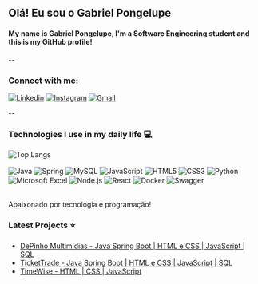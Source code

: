 ## Olá! Eu sou o Gabriel Pongelupe 
#### My name is Gabriel Pongelupe, I'm a Software Engineering student and this is my GitHub profile!

--

### Connect with me:

[![Linkedin](https://img.shields.io/badge/LinkedIn-0077B5?style=for-the-badge&logo=linkedin&logoColor=white)](https://www.linkedin.com/in/gabriel-pongelupe-de-carvalho-2b2b372b4/)
[![Instagram](https://img.shields.io/badge/Instagram-E4405F?style=for-the-badge&logo=instagram&logoColor=white)](https://www.instagram.com/pongelupee?igsh=OGRzYWRwaHJ5OTJ0)
[![Gmail](https://img.shields.io/badge/Gmail-D14836?style=for-the-badge&logo=gmail&logoColor=white)](mailto:gabrielpongelupee@gmail.com)

--

### Technologies I use in my daily life 💻

![Top Langs](https://github-readme-stats.vercel.app/api/top-langs/?username=GabrielPongelupe&hide_progress=true&show_icons=true&theme=radical)

<div style="display: inline_block">
  <img align="center" alt="Java" src="https://img.shields.io/badge/Java-ED8B00?style=for-the-badge&logo=openjdk&logoColor=white">
  <img align="center" alt="Spring" src="https://img.shields.io/badge/Spring-6DB33F?style=for-the-badge&logo=spring&logoColor=white">
  <img align="center" alt="MySQL" src="https://img.shields.io/badge/MySQL-00000F?style=for-the-badge&logo=mysql&logoColor=white">
  <img align="center" alt="JavaScript" src="https://img.shields.io/badge/JavaScript-F7DF1E?style=for-the-badge&logo=javascript&logoColor=black">
  <img align="center" alt="HTML5" src="https://img.shields.io/badge/HTML5-E34F26?style=for-the-badge&logo=html5&logoColor=white">
  <img align="center" alt="CSS3" src="https://img.shields.io/badge/CSS-239120?&style=for-the-badge&logo=css3&logoColor=white">
  <img align="center" alt="Python" src="https://img.shields.io/badge/Python-14354C?style=for-the-badge&logo=python&logoColor=white">
  <img align="center" alt="Microsoft Excel" src="https://img.shields.io/badge/Microsoft_Excel-217346?style=for-the-badge&logo=microsoft-excel&logoColor=white">
  <img align="center" alt="Node.js" src="https://img.shields.io/badge/Node.js-339933?style=for-the-badge&logo=node-dot-js&logoColor=white">
  <img align="center" alt="React" src="https://img.shields.io/badge/React-61DAFB?style=for-the-badge&logo=react&logoColor=black">
  <img align="center" alt="Docker" src="https://img.shields.io/badge/Docker-2496ED?style=for-the-badge&logo=docker&logoColor=white">
  <img align="center" alt="Swagger" src="https://img.shields.io/badge/Swagger-85EA2D?style=for-the-badge&logo=swagger&logoColor=black">
</div><br/>

Apaixonado por tecnologia e programação!

### Latest Projects ⭐
- [DePinho Multimídias - Java Spring Boot | HTML e CSS | JavaScript | SQL](https://github.com/ICEI-PUC-Minas-PPLES-TI/plf-es-2024-1-ti3-8966100-de-pinho-multimidias)
- [TicketTrade - Java Spring Boot | HTML e CSS | JavaScript | SQL](https://github.com/ICEI-PUC-Minas-PPLES-TI/plf-es-2023-2-ti2-1372100-tickettrade)
- [TimeWise - HTML | CSS | JavaScript](https://github.com/GabrielPongelupe/TimeWise_Tis1)
